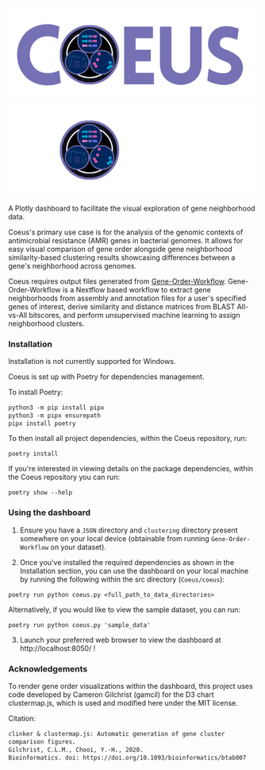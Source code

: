 ![Coeus Logo](coeus/assets/coeus-logo-light.png#gh-light-mode-only)
![Coeus Logo](coeus/assets/coeus-logo-dark.png#gh-dark-mode-only)

A Plotly dashboard to facilitate the visual exploration of gene neighborhood data. 

Coeus's primary use case is for the analysis of the genomic contexts of antimicrobial resistance (AMR) genes in bacterial genomes. It allows for easy visual comparison of gene order alongside gene neighborhood similarity-based clustering results showcasing differences between a gene's neighborhood across genomes. 

Coeus requires output files generated from [Gene-Order-Workflow](https://github.com/JTL-lab/Gene-Order-Workflow). Gene-Order-Workflow is a Nextflow based workflow to extract gene neighborhoods from assembly and annotation files for a user's specified genes of interest, derive similarity and distance matrices from BLAST All-vs-All bitscores, and perform unsupervised machine learning to assign neighborhood clusters. 

### Installation 
Installation is not currently supported for Windows. 

Coeus is set up with Poetry for dependencies management. 

To install Poetry: 
```
python3 -m pip install pipx
python3 -m pipx ensurepath
pipx install poetry
```

To then install all project dependencies, within the Coeus repository, run: 
```
poetry install
```

If you're interested in viewing details on the package dependencies, within the Coeus repository you can run: 
```
poetry show --help 
```

### Using the dashboard
1. Ensure you have a `JSON` directory and `clustering` directory present somewhere on your local device (obtainable from running `Gene-Order-Workflow` on your dataset).

2. Once you've installed the required dependencies as shown in the Installation section, you can use the dashboard on your local machine by running the following within the src directory (`Coeus/coeus`): 
```
poetry run python coeus.py <full_path_to_data_directories>
```

Alternatively, if you would like to view the sample dataset, you can run: 
```
poetry run python coeus.py 'sample_data'
```

3. Launch your preferred web browser to view the dashboard at http://localhost:8050/ !

### Acknowledgements 
To render gene order visualizations within the dashboard, this project uses code developed by Cameron Gilchrist (gamcil) for the D3 chart clustermap.js, which is used and modified here under the MIT license.

Citation: 
```
clinker & clustermap.js: Automatic generation of gene cluster comparison figures.
Gilchrist, C.L.M., Chooi, Y.-H., 2020.
Bioinformatics. doi: https://doi.org/10.1093/bioinformatics/btab007
```

